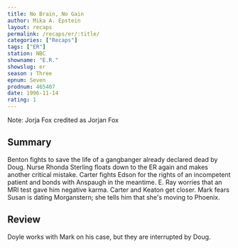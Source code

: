 ```yaml
---
title: No Brain, No Gain
author: Mika A. Epstein
layout: recaps
permalink: /recaps/er/:title/
categories: ["Recaps"]
tags: ["ER"]
station: NBC
showname: "E.R."
showslug: er
season : Three
epnum: Seven
prodnum: 465407
date: 1996-11-14
rating: 1
---
```


Note: Jorja Fox credited as Jorjan Fox

## Summary

Benton fights to save the life of a gangbanger already declared dead by Doug. Nurse Rhonda Sterling floats down to the ER again and makes another critical mistake. Carter fights Edson for the rights of an incompetent patient and bonds with Anspaugh in the meantime. E. Ray worries that an MRI test gave him negative karma. Carter and Keaton get closer. Mark fears Susan is dating Morganstern; she tells him that she's moving to Phoenix.

## Review

Doyle works with Mark on his case, but they are interrupted by Doug.
